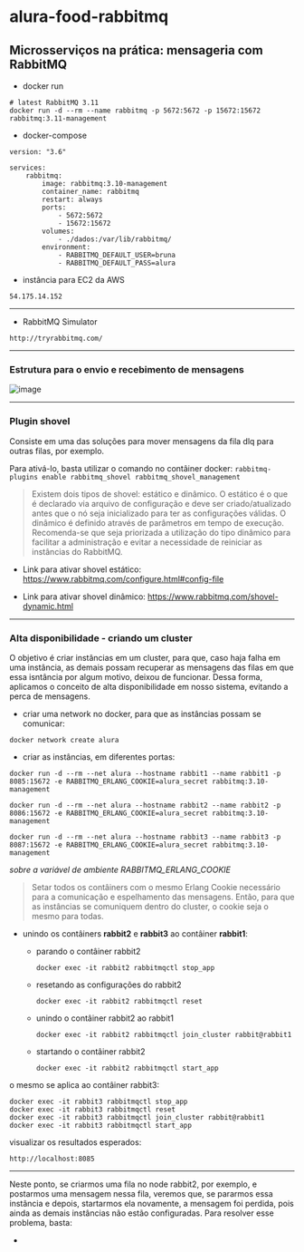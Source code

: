 # alura-food-rabbitmq

## Microsserviços na prática: mensageria com RabbitMQ


* docker run

```
# latest RabbitMQ 3.11
docker run -d --rm --name rabbitmq -p 5672:5672 -p 15672:15672 rabbitmq:3.11-management
```

* docker-compose

```
version: "3.6"

services:
    rabbitmq:
        image: rabbitmq:3.10-management
        container_name: rabbitmq
        restart: always
        ports:
            - 5672:5672
            - 15672:15672
        volumes:
            - ./dados:/var/lib/rabbitmq/
        environment:
            - RABBITMQ_DEFAULT_USER=bruna
            - RABBITMQ_DEFAULT_PASS=alura
```

* instância para EC2 da AWS
 
```
54.175.14.152
```
---

* RabbitMQ Simulator

```
http://tryrabbitmq.com/
```

---

### Estrutura para o envio e recebimento de mensagens

![image](https://user-images.githubusercontent.com/61791877/206879510-52d7e4d0-1039-4362-91bc-6e598df2a04a.png)

---

### Plugin shovel

Consiste em uma das soluções para mover mensagens da fila dlq para outras filas, por exemplo.

Para ativá-lo, basta utilizar o comando no contâiner docker: ``` rabbitmq-plugins enable rabbitmq_shovel rabbitmq_shovel_management ```

>Existem dois tipos de shovel: estático e dinâmico. O estático é o que é declarado via arquivo de configuração e deve ser criado/atualizado antes que o nó seja inicializado para ter as configurações válidas. O dinâmico é definido através de parâmetros em tempo de execução. Recomenda-se que seja priorizada a utilização do tipo dinâmico para facilitar a administração e evitar a necessidade de reiniciar as instâncias do RabbitMQ.

- Link para ativar shovel estático: https://www.rabbitmq.com/configure.html#config-file

- Link para ativar shovel dinâmico: https://www.rabbitmq.com/shovel-dynamic.html

---

### Alta disponibilidade - criando um cluster

O objetivo é criar instâncias em um cluster, para que, caso haja falha em uma instância, as demais possam recuperar as mensagens das filas em que essa isntância por algum motivo, deixou de funcionar. Dessa forma, aplicamos o conceito de alta disponibilidade em nosso sistema, evitando a perca de mensagens.

- criar uma network no docker, para que as instâncias possam se comunicar:

```
docker network create alura
```

- criar as instâncias, em diferentes portas:

```
docker run -d --rm --net alura --hostname rabbit1 --name rabbit1 -p 8085:15672 -e RABBITMQ_ERLANG_COOKIE=alura_secret rabbitmq:3.10-management
```

```
docker run -d --rm --net alura --hostname rabbit2 --name rabbit2 -p 8086:15672 -e RABBITMQ_ERLANG_COOKIE=alura_secret rabbitmq:3.10-management
```

```
docker run -d --rm --net alura --hostname rabbit3 --name rabbit3 -p 8087:15672 -e RABBITMQ_ERLANG_COOKIE=alura_secret rabbitmq:3.10-management
```

*sobre a variável de ambiente RABBITMQ_ERLANG_COOKIE*

>Setar todos os contâiners com o mesmo Erlang Cookie necessário para a comunicação e espelhamento das mensagens. Então, para que as instâncias se comuniquem dentro do cluster, o cookie seja o mesmo para todas.

- unindo os contâiners **rabbit2** e **rabbit3** ao contâiner **rabbit1**:

    - parando o contâiner rabbit2
        ```
        docker exec -it rabbit2 rabbitmqctl stop_app
        ```
        
    - resetando as configurações do rabbit2
        ```
        docker exec -it rabbit2 rabbitmqctl reset
        ```

    - unindo o contâiner rabbit2 ao rabbit1
        ```
        docker exec -it rabbit2 rabbitmqctl join_cluster rabbit@rabbit1
        ```
        
    - startando o contâiner rabbit2
        ```
        docker exec -it rabbit2 rabbitmqctl start_app
        ```
o mesmo se aplica ao contâiner rabbit3:

```
docker exec -it rabbit3 rabbitmqctl stop_app
docker exec -it rabbit3 rabbitmqctl reset
docker exec -it rabbit3 rabbitmqctl join_cluster rabbit@rabbit1
docker exec -it rabbit3 rabbitmqctl start_app
```

visualizar os resultados esperados:

```
http://localhost:8085
```

---

Neste ponto, se criarmos uma fila no node rabbit2, por exemplo, e postarmos uma mensagem nessa fila, veremos que, se pararmos essa instância e depois, startarmos ela novamente, a mensagem foi perdida, pois ainda as demais instâncias não estão configuradas. Para resolver esse problema, basta:

- 
